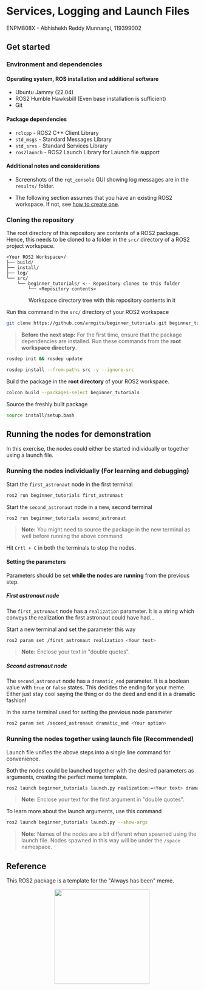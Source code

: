 # Services, Logging and Launch Files

ENPM808X - Abhishekh Reddy Munnangi, 119399002

## Get started

### Environment and dependencies

#### Operating system, ROS installation and additional software

- Ubuntu Jammy (22.04)
- ROS2 Humble Hawksbill (Even base installation is sufficient)
- Git

#### Package dependencies

- `rclcpp` - ROS2 C++ Client Library
- `std_msgs` - Standard Messages Library
- `std_srvs` - Standard Services Library
- `ros2launch` - ROS2 Launch Library for Launch file support

#### Additional notes and considerations

- Screenshots of the `rqt_console` GUI showing log messages are in the
`results/` folder.

- The following section assumes that you have an existing ROS2 workspace. If not,
see [how to create one](https://docs.ros.org/en/humble/Tutorials/Beginner-Client-Libraries/Creating-A-Workspace/Creating-A-Workspace.html#create-a-new-directory).

### Cloning the repository

The root directory of this repository are contents of a ROS2 package. Hence,
this needs to be cloned to a folder in the `src/` directory of a ROS2 project
workspace.

```console
<Your ROS2 Workspace>/
├── build/
├── install/
├── log/
└── src/
    └── beginner_tutorials/ <-- Repository clones to this folder
        └── <Repository contents>
```

<p align="center">Workspace directory tree with this repository contents in it</p>

Run this command in the `src/` directory of your ROS2 workspace

```bash
git clone https://github.com/armgits/beginner_tutorials.git beginner_tutorials
```

>**Before the next step:** For the first time, ensure that the package
> dependencies are installed. Run these commands from the **root workspace directory**.

```bash
rosdep init && rosdep update
```

```bash
rosdep install --from-paths src -y --ignore-src
```

Build the package in the **root directory** of your ROS2 workspace.

```bash
colcon build --packages-select beginner_tutorials
```

Source the freshly built package

```bash
source install/setup.bash
```

## Running the nodes for demonstration

In this exercise, the nodes could either be started individually or together
using a launch file.

### Running the nodes individually (For learning and debugging)

Start the `first_astronaut` node in the first terminal

```bash
ros2 run beginner_tutorials first_astronaut
```

Start the `second_astronaut` node in a new, second terminal

```bash
ros2 run beginner_tutorials second_astronaut
```

>**Note:** You might need to source the package in the new terminal as well
> before running the above command

Hit `Crtl + C` in both the terminals to stop the nodes.

#### Setting the parameters

Parameters should be set **while the nodes are running** from the previous step.

##### First astronaut node

The `first_astronaut` node has a `realization` parameter. It is a string which
conveys the realization the first astronaut could have had...

Start a new terminal and set the parameter this way

```bash
ros2 param set /first_astronaut realization <Your text>
```

> **Note:** Enclose your text in "double quotes".

##### Second astronaut node

The `second_astronaut` node has a `dramatic_end` parameter. It is a boolean value
with `true` or `false` states. This decides the ending for your meme. Either
just stay cool saying the thing or do the deed and end it in a dramatic fashion!

In the same terminal used for setting the previous node parameter

```bash
ros2 param set /second_astronaut dramatic_end <Your option>
```

### Running the nodes together using launch file (Recommended)

Launch file unifies the above steps into a single line command for convenience.

Both the nodes could be launched together with the desired parameters as arguments,
creating the perfect meme template.

```bash
ros2 launch beginner_tutorials launch.py realization:=<Your text> dramatic_end:=<Your option>
```

> **Note:** Enclose your text for the first argument in "double quotes".

To learn more about the launch arguments, use this command

```bash
ros2 launch beginner_tutorials launch.py --show-args
```

>**Note:** Names of the nodes are a bit different when spawned using the launch
> file. Nodes spawned in this way will be under the `/space` namespace.

## Reference

This ROS2 package is a template for the "Always has been" meme.

<p align="center"><img src="https://media.tenor.com/R7iJGnaKOjgAAAAd/lol.gif" height="250"></p>
